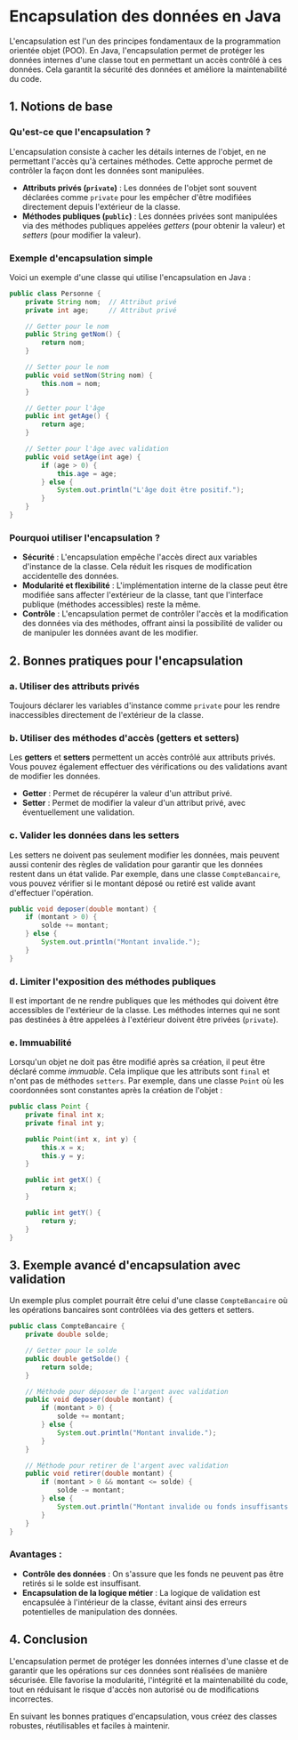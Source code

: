 # Encapsulation des données en Java

L'encapsulation est l'un des principes fondamentaux de la programmation orientée objet (POO). En Java, l'encapsulation permet de protéger les données internes d'une classe tout en permettant un accès contrôlé à ces données. Cela garantit la sécurité des données et améliore la maintenabilité du code.

## 1. Notions de base

### Qu'est-ce que l'encapsulation ?

L'encapsulation consiste à cacher les détails internes de l'objet, en ne permettant l'accès qu'à certaines méthodes. Cette approche permet de contrôler la façon dont les données sont manipulées.

- **Attributs privés (`private`)** : Les données de l'objet sont souvent déclarées comme `private` pour les empêcher d'être modifiées directement depuis l'extérieur de la classe.
- **Méthodes publiques (`public`)** : Les données privées sont manipulées via des méthodes publiques appelées _getters_ (pour obtenir la valeur) et _setters_ (pour modifier la valeur).

### Exemple d'encapsulation simple

Voici un exemple d'une classe qui utilise l'encapsulation en Java :

```java
public class Personne {
    private String nom;  // Attribut privé
    private int age;     // Attribut privé

    // Getter pour le nom
    public String getNom() {
        return nom;
    }

    // Setter pour le nom
    public void setNom(String nom) {
        this.nom = nom;
    }

    // Getter pour l'âge
    public int getAge() {
        return age;
    }

    // Setter pour l'âge avec validation
    public void setAge(int age) {
        if (age > 0) {
            this.age = age;
        } else {
            System.out.println("L'âge doit être positif.");
        }
    }
}
```

### Pourquoi utiliser l'encapsulation ?

- **Sécurité** : L'encapsulation empêche l'accès direct aux variables d'instance de la classe. Cela réduit les risques de modification accidentelle des données.
- **Modularité et flexibilité** : L'implémentation interne de la classe peut être modifiée sans affecter l'extérieur de la classe, tant que l'interface publique (méthodes accessibles) reste la même.
- **Contrôle** : L'encapsulation permet de contrôler l'accès et la modification des données via des méthodes, offrant ainsi la possibilité de valider ou de manipuler les données avant de les modifier.

## 2. Bonnes pratiques pour l'encapsulation

### a. Utiliser des attributs privés

Toujours déclarer les variables d'instance comme `private` pour les rendre inaccessibles directement de l'extérieur de la classe.

### b. Utiliser des méthodes d'accès (getters et setters)

Les **getters** et **setters** permettent un accès contrôlé aux attributs privés. Vous pouvez également effectuer des vérifications ou des validations avant de modifier les données.

- **Getter** : Permet de récupérer la valeur d'un attribut privé.
- **Setter** : Permet de modifier la valeur d'un attribut privé, avec éventuellement une validation.

### c. Valider les données dans les setters

Les setters ne doivent pas seulement modifier les données, mais peuvent aussi contenir des règles de validation pour garantir que les données restent dans un état valide. Par exemple, dans une classe `CompteBancaire`, vous pouvez vérifier si le montant déposé ou retiré est valide avant d'effectuer l'opération.

```java
public void deposer(double montant) {
    if (montant > 0) {
        solde += montant;
    } else {
        System.out.println("Montant invalide.");
    }
}
```

### d. Limiter l'exposition des méthodes publiques

Il est important de ne rendre publiques que les méthodes qui doivent être accessibles de l'extérieur de la classe. Les méthodes internes qui ne sont pas destinées à être appelées à l'extérieur doivent être privées (`private`).

### e. Immuabilité

Lorsqu'un objet ne doit pas être modifié après sa création, il peut être déclaré comme _immuable_. Cela implique que les attributs sont `final` et n'ont pas de méthodes `setters`. Par exemple, dans une classe `Point` où les coordonnées sont constantes après la création de l'objet :

```java
public class Point {
    private final int x;
    private final int y;

    public Point(int x, int y) {
        this.x = x;
        this.y = y;
    }

    public int getX() {
        return x;
    }

    public int getY() {
        return y;
    }
}
```

## 3. Exemple avancé d'encapsulation avec validation

Un exemple plus complet pourrait être celui d'une classe `CompteBancaire` où les opérations bancaires sont contrôlées via des getters et setters.

```java
public class CompteBancaire {
    private double solde;

    // Getter pour le solde
    public double getSolde() {
        return solde;
    }

    // Méthode pour déposer de l'argent avec validation
    public void deposer(double montant) {
        if (montant > 0) {
            solde += montant;
        } else {
            System.out.println("Montant invalide.");
        }
    }

    // Méthode pour retirer de l'argent avec validation
    public void retirer(double montant) {
        if (montant > 0 && montant <= solde) {
            solde -= montant;
        } else {
            System.out.println("Montant invalide ou fonds insuffisants.");
        }
    }
}
```

### Avantages :

- **Contrôle des données** : On s'assure que les fonds ne peuvent pas être retirés si le solde est insuffisant.
- **Encapsulation de la logique métier** : La logique de validation est encapsulée à l'intérieur de la classe, évitant ainsi des erreurs potentielles de manipulation des données.

## 4. Conclusion

L'encapsulation permet de protéger les données internes d'une classe et de garantir que les opérations sur ces données sont réalisées de manière sécurisée. Elle favorise la modularité, l'intégrité et la maintenabilité du code, tout en réduisant le risque d'accès non autorisé ou de modifications incorrectes.

En suivant les bonnes pratiques d'encapsulation, vous créez des classes robustes, réutilisables et faciles à maintenir.
